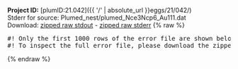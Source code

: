 **Project ID:** [plumID:21.042]({{ '/' | absolute_url }}eggs/21/042/)  
Stderr for source:  Plumed_nest/plumed_Nce3Ncp6_Au111.dat   
Download: [zipped raw stdout](plumed_Nce3Ncp6_Au111.dat.plumed_master.stdout.txt.zip) - [zipped raw stderr](plumed_Nce3Ncp6_Au111.dat.plumed_master.stderr.txt.zip) 
{% raw %}
<pre>
#! Only the first 1000 rows of the error file are shown below
#! To inspect the full error file, please download the zipped raw stderr file above
</pre>
{% endraw %}
